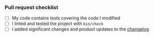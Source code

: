 <!-- Description of pull request linking to any relevant issues. -->

### Pull request checklist

<!-- Before you submit a pull request for review, please make sure... -->

- [ ] My code contains tests covering the code I modified
- [ ] I linted and tested the project with `bin/check`
- [ ] I added significant changes and product updates to the [changelog](CHANGELOG.md)

<!-- If this PR is not ready for review, please make sure to submit it as a draft. -->
